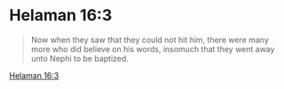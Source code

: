 # Helaman 16:3

> Now when they saw that they could not hit him, there were many more who did believe on his words, insomuch that they went away unto Nephi to be baptized.

[Helaman 16:3](https://www.churchofjesuschrist.org/study/scriptures/bofm/hel/16?lang=eng&id=p3#p3)


